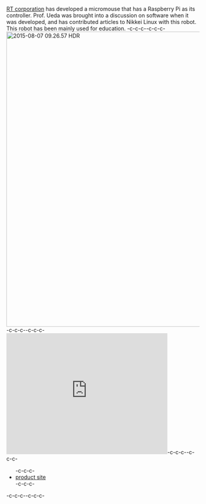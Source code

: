 <a href="http://www.rt-net.jp/" target="_blank">RT corporation</a> has developed a micromouse that has a Raspberry Pi as its controller. Prof. Ueda was brought into a discussion on software when it was developed, and has contributed articles to Nikkei Linux with this robot. This robot has been mainly used for education. -c-c-c--c-c-c-<a href="https://lab.ueda.asia/wp-content/uploads/2016/06/2015-08-07-09.26.57-HDR.jpg"><img src="https://lab.ueda.asia/wp-content/uploads/2016/06/2015-08-07-09.26.57-HDR-1024x768.jpg" alt="2015-08-07 09.26.57 HDR" width="1024" height="768" class="aligncenter size-large wp-image-888" /></a>-c-c-c--c-c-c-<iframe width="420" height="315" src="https://www.youtube.com/embed/nNwKVeCqjus" frameborder="0" allowfullscreen=""></iframe>-c-c-c--c-c-c-<ul>-c-c-c-	<li><a href="http://products.rt-net.jp/micromouse/raspberry-pi-mouse" target="_blank">product site</a></li>-c-c-c-</ul>-c-c-c--c-c-c-
